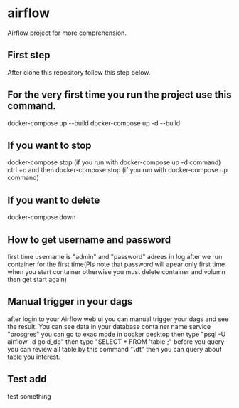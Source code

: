 # airflow
Airflow project for more comprehension.

## First step
After clone this repository follow this step below.

## For the very first time you run the project use this command.
docker-compose up --build
docker-compose up -d --build

## If you want to stop 
docker-compose stop (if you run with docker-compose up -d command)
ctrl +c and then docker-compose stop (if you run with docker-compose up command)

## If you want to delete 
docker-compose down

## How to get username and password 
first time username is "admin" and "password" adrees in log after we run container for the first time(Pls note that password will apear only first time when you start container otherwise you must delete container and volumn then get start again)

## Manual trigger in your dags
after login to your Airflow web ui you can manual trigger your dags and see the result. You can see data in your database container name service "prosgres" you can go to exac mode in docker desktop then type "psql -U airflow -d gold_db" then type "SELECT * FROM 'table';" before you query you can review all table by this command "\dt" then you can query about table you interest.

## Test add
test something